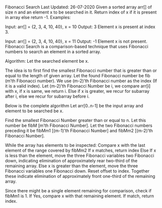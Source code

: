 Fibonacci Search
Last Updated: 26-07-2020
Given a sorted array arr[] of size n and an element x to be searched in it. Return index of x if it is present in array else return -1.
Examples:

Input:  arr[] = {2, 3, 4, 10, 40}, x = 10
Output:  3
Element x is present at index 3.

Input:  arr[] = {2, 3, 4, 10, 40}, x = 11
Output:  -1
Element x is not present.
Fibonacci Search is a  comparison-based technique that uses Fibonacci numbers to search an element in a sorted array.



Algorithm:
Let the searched element be x.

The idea is to first find the smallest Fibonacci number that is greater than or equal to the length of given array. Let the found Fibonacci number be fib (m’th Fibonacci number). We use (m-2)’th Fibonacci number as the index (If it is a valid index). Let (m-2)’th Fibonacci Number be i, we compare arr[i] with x, if x is same, we return i. Else if x is greater, we recur for subarray after i, else we recur for subarray before i.

Below is the complete algorithm
Let arr[0..n-1] be the input array and element to be searched be x.

Find the smallest Fibonacci Number greater than or equal to n. Let this number be fibM [m’th Fibonacci Number]. Let the two Fibonacci numbers preceding it be fibMm1 [(m-1)’th Fibonacci Number] and fibMm2 [(m-2)’th Fibonacci Number].

While the array has elements to be inspected:
    Compare x with the last element of the range covered by fibMm2
    If x matches, return index
    Else If x is less than the element, move the three Fibonacci variables two Fibonacci down, indicating elimination of approximately rear two-third of the remaining array.
    Else x is greater than the element, move the three Fibonacci variables one Fibonacci down. Reset offset to index. Together these indicate elimination of approximately front one-third of the remaining array.
    
Since there might be a single element remaining for comparison, check if fibMm1 is 1. If Yes, compare x with that remaining element. If match, return index.